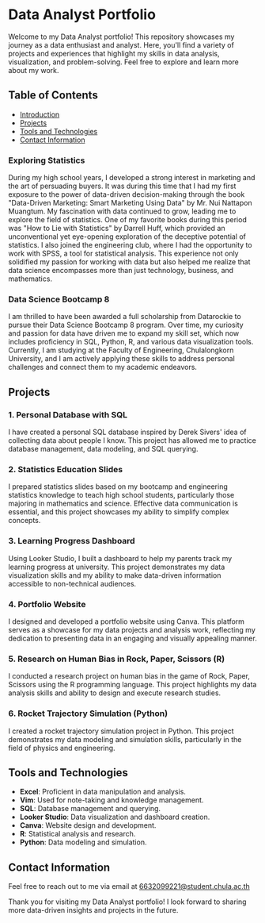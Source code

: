 # Data Analyst Portfolio

Welcome to my Data Analyst portfolio! This repository showcases my journey as a data enthusiast and analyst. Here, you'll find a variety of projects and experiences that highlight my skills in data analysis, visualization, and problem-solving. Feel free to explore and learn more about my work.

## Table of Contents
- [Introduction](#introduction)
- [Projects](#projects)
- [Tools and Technologies](#tools-and-technologies)
- [Contact Information](#contact-information)

### Exploring Statistics
During my high school years, I developed a strong interest in marketing and the art of persuading buyers. It was during this time that I had my first exposure to the power of data-driven decision-making through the book "Data-Driven Marketing: Smart Marketing Using Data" by Mr. Nui Nattapon Muangtum. My fascination with data continued to grow, leading me to explore the field of statistics. One of my favorite books during this period was "How to Lie with Statistics" by Darrell Huff, which provided an unconventional yet eye-opening exploration of the deceptive potential of statistics. I also joined the engineering club, where I had the opportunity to work with SPSS, a tool for statistical analysis. This experience not only solidified my passion for working with data but also helped me realize that data science encompasses more than just technology, business, and mathematics.

### Data Science Bootcamp 8 
I am thrilled to have been awarded a full scholarship from Datarockie to pursue their Data Science Bootcamp 8 program. Over time, my curiosity and passion for data have driven me to expand my skill set, which now includes proficiency in SQL, Python, R, and various data visualization tools. Currently, I am studying at the Faculty of Engineering, Chulalongkorn University, and I am actively applying these skills to address personal challenges and connect them to my academic endeavors.

## Projects
### 1. Personal Database with SQL
I have created a personal SQL database inspired by Derek Sivers' idea of collecting data about people I know. This project has allowed me to practice database management, data modeling, and SQL querying.

### 2. Statistics Education Slides
I prepared statistics slides based on my bootcamp and engineering statistics knowledge to teach high school students, particularly those majoring in mathematics and science. Effective data communication is essential, and this project showcases my ability to simplify complex concepts.

### 3. Learning Progress Dashboard
Using Looker Studio, I built a dashboard to help my parents track my learning progress at university. This project demonstrates my data visualization skills and my ability to make data-driven information accessible to non-technical audiences.

### 4. Portfolio Website
I designed and developed a portfolio website using Canva. This platform serves as a showcase for my data projects and analysis work, reflecting my dedication to presenting data in an engaging and visually appealing manner.

### 5. Research on Human Bias in Rock, Paper, Scissors (R)
I conducted a research project on human bias in the game of Rock, Paper, Scissors using the R programming language. This project highlights my data analysis skills and ability to design and execute research studies.

### 6. Rocket Trajectory Simulation (Python)
I created a rocket trajectory simulation project in Python. This project demonstrates my data modeling and simulation skills, particularly in the field of physics and engineering.

## Tools and Technologies
- **Excel**: Proficient in data manipulation and analysis.
- **Vim**: Used for note-taking and knowledge management.
- **SQL**: Database management and querying.
- **Looker Studio**: Data visualization and dashboard creation.
- **Canva**: Website design and development.
- **R**: Statistical analysis and research.
- **Python**: Data modeling and simulation.
  
## Contact Information
Feel free to reach out to me via email at 6632099221@student.chula.ac.th

Thank you for visiting my Data Analyst portfolio! I look forward to sharing more data-driven insights and projects in the future.
